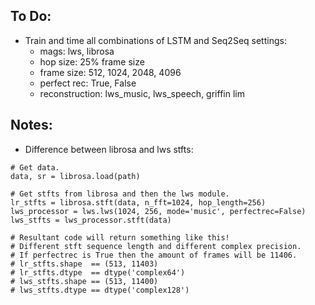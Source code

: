 ## To Do:
* Train and time all combinations of LSTM and Seq2Seq settings:
    - mags:           lws, librosa
    - hop size:       25% frame size
    - frame size:     512, 1024, 2048, 4096
    - perfect rec:    True, False
    - reconstruction: lws_music, lws_speech, griffin lim


## Notes:

* Difference between librosa and lws stfts:
```
# Get data.
data, sr = librosa.load(path)

# Get stfts from librosa and then the lws module.
lr_stfts = librosa.stft(data, n_fft=1024, hop_length=256)
lws_processor = lws.lws(1024, 256, mode='music', perfectrec=False)
lws_stfts = lws_processor.stft(data)

# Resultant code will return something like this!
# Different stft sequence length and different complex precision.
# If perfectrec is True then the amount of frames will be 11406.
# lr_stfts.shape  == (513, 11403)
# lr_stfts.dtype  == dtype('complex64')
# lws_stfts.shape == (513, 11400)
# lws_stfts.dtype == dtype('complex128')
```
